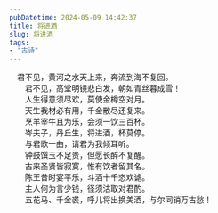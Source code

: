 ```yaml
---
pubDatetime: 2024-05-09 14:42:37
title: 将进酒
slug: 将进酒
tags:
- "古诗"
---
```


　君不见，黄河之水天上来，奔流到海不复回。  
　　君不见，高堂明镜悲白发，朝如青丝暮成雪！  
　　人生得意须尽欢，莫使金樽空对月。  
　　天生我材必有用，千金散尽还复来。  
　　烹羊宰牛且为乐，会须一饮三百杯。  
　　岑夫子，丹丘生，将进酒，杯莫停。  
　　与君歌一曲，请君为我倾耳听。  
　　钟鼓馔玉不足贵，但愿长醉不复醒。  
　　古来圣贤皆寂寞，惟有饮者留其名。  
　　陈王昔时宴平乐，斗酒十千恣欢谑。  
　　主人何为言少钱，径须沽取对君酌。  
　　五花马、千金裘，呼儿将出换美酒，与尔同销万古愁！